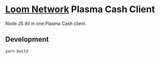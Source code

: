 # [Loom Network](https://loomx.io) Plasma Cash Client

Node JS All in one Plasma Cash client.

## Development

```
yarn build
```


